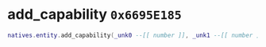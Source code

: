 # add_capability `0x6695E185`

```lua
natives.entity.add_capability(_unk0 --[[ number ]], _unk1 --[[ number ]])
```